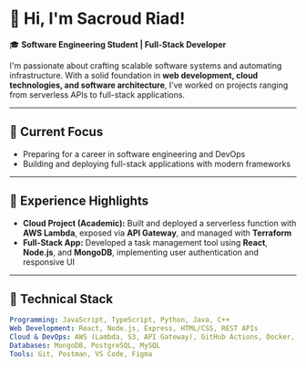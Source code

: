 # 👋 Hi, I'm Sacroud Riad!

🎓 **Software Engineering Student | Full-Stack Developer**

I'm passionate about crafting scalable software systems and automating infrastructure. With a solid foundation in **web development, cloud technologies, and software architecture**, I’ve worked on projects ranging from serverless APIs to full-stack applications.

---

## 🔹 Current Focus
- Preparing for a career in software engineering and DevOps  
- Building and deploying full-stack applications with modern frameworks    

---

## 🔹 Experience Highlights
- **Cloud Project (Academic):** Built and deployed a serverless function with **AWS Lambda**, exposed via **API Gateway**, and managed with **Terraform**  
- **Full-Stack App:** Developed a task management tool using **React**, **Node.js**, and **MongoDB**, implementing user authentication and responsive UI  

---

## 🔹 Technical Stack  
```yaml
Programming: JavaScript, TypeScript, Python, Java, C++  
Web Development: React, Node.js, Express, HTML/CSS, REST APIs  
Cloud & DevOps: AWS (Lambda, S3, API Gateway), GitHub Actions, Docker, Terraform  
Databases: MongoDB, PostgreSQL, MySQL  
Tools: Git, Postman, VS Code, Figma  
